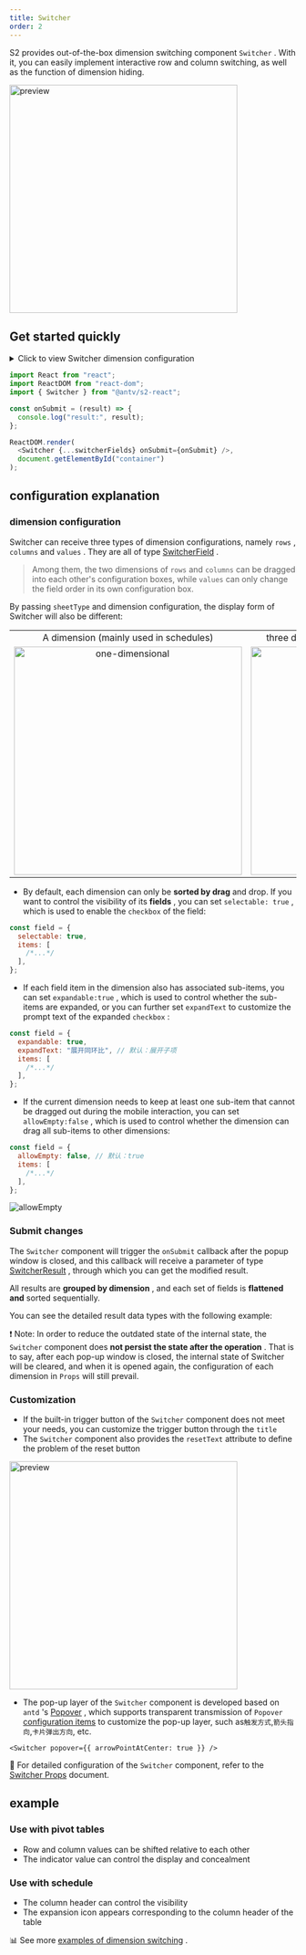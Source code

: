 ```yaml
---
title: Switcher
order: 2
---
```


S2 provides out-of-the-box dimension switching component `Switcher` . With it, you can easily implement interactive row and column switching, as well as the function of dimension hiding.

<img src="https://gw.alipayobjects.com/zos/antfincdn/fyf455mio/2021-09-29%25252015.08.03.gif" height="400" alt="preview">

## Get started quickly

<details><summary>Click to view Switcher dimension configuration</summary><pre> <code class="language-js">const&#x26;nbsp;switcherFields&#x26;nbsp;=&#x26;nbsp;{
&#x26;nbsp;&#x26;nbsp;rows:&#x26;nbsp;{
&#x26;nbsp;&#x26;nbsp;&#x26;nbsp;&#x26;nbsp;items:&#x26;nbsp;[{&#x26;nbsp;id:&#x26;nbsp;"province"&#x26;nbsp;},&#x26;nbsp;{&#x26;nbsp;id:&#x26;nbsp;"city"&#x26;nbsp;}],
&#x26;nbsp;&#x26;nbsp;&#x26;nbsp;&#x26;nbsp;allowEmpty:&#x26;nbsp;false,
&#x26;nbsp;&#x26;nbsp;},
&#x26;nbsp;&#x26;nbsp;columns:&#x26;nbsp;{
&#x26;nbsp;&#x26;nbsp;&#x26;nbsp;&#x26;nbsp;items:&#x26;nbsp;[{&#x26;nbsp;id:&#x26;nbsp;"type"&#x26;nbsp;}],
&#x26;nbsp;&#x26;nbsp;},
&#x26;nbsp;&#x26;nbsp;values:&#x26;nbsp;{
&#x26;nbsp;&#x26;nbsp;&#x26;nbsp;&#x26;nbsp;selectable:&#x26;nbsp;true,
&#x26;nbsp;&#x26;nbsp;&#x26;nbsp;&#x26;nbsp;items:&#x26;nbsp;[{&#x26;nbsp;id:&#x26;nbsp;"price"&#x26;nbsp;},&#x26;nbsp;{&#x26;nbsp;id:&#x26;nbsp;"cost"&#x26;nbsp;}],
&#x26;nbsp;&#x26;nbsp;},
};
</code></pre></details>

```js
import React from "react";
import ReactDOM from "react-dom";
import { Switcher } from "@antv/s2-react";

const onSubmit = (result) => {
  console.log("result:", result);
};

ReactDOM.render(
  <Switcher {...switcherFields} onSubmit={onSubmit} />,
  document.getElementById("container")
);
```

<Playground path="react-component/switcher/demo/pure-switcher.tsx" rid="container"></Playground>

## configuration explanation

### dimension configuration

Switcher can receive three types of dimension configurations, namely `rows` , `columns` and `values` . They are all of type [SwitcherField](/docs/api/components/switcher#switcherfield) .

> Among them, the two dimensions of `rows` and `columns` can be dragged into each other's configuration boxes, while `values` ​​can only change the field order in its own configuration box.

By passing `sheetType` and dimension configuration, the display form of Switcher will also be different:

<table style="width: 100%; outline: none; border-collapse: collapse;"><colgroup><col width="50%"><col width="50%"></colgroup><tbody><tr><td style="text-align: center;">A dimension (mainly used in schedules)</td><td style="text-align: center;">three dimensions (mainly used in pivot tables)</td></tr><tr><td style="text-align: center;"><img height="400" alt="one-dimensional" style="max-height: unset;" src="https://gw.alipayobjects.com/mdn/rms_56cbb2/afts/img/A*a0uHRZ70hDcAAAAAAAAAAAAAARQnAQ"></td><td style="text-align: center;"><img height="400" alt="three-dimensions" style="max-height: unset;" src="https://gw.alipayobjects.com/mdn/rms_56cbb2/afts/img/A*FTYGTLw7e5wAAAAAAAAAAAAAARQnAQ"></td></tr></tbody></table>

* By default, each dimension can only be **sorted by drag** and drop. If you want to control the visibility of its **fields** , you can set `selectable: true` , which is used to enable the `checkbox` of the field:

```js
const field = {
  selectable: true,
  items: [
    /*...*/
  ],
};
```

* If each field item in the dimension also has associated sub-items, you can set `expandable:true` , which is used to control whether the sub-items are expanded, or you can further set `expandText` to customize the prompt text of the expanded `checkbox` :

```js
const field = {
  expandable: true,
  expandText: "展开同环比", // 默认：展开子项
  items: [
    /*...*/
  ],
};
```

* If the current dimension needs to keep at least one sub-item that cannot be dragged out during the mobile interaction, you can set `allowEmpty:false` , which is used to control whether the dimension can drag all sub-items to other dimensions:

```js
const field = {
  allowEmpty: false, // 默认：true
  items: [
    /*...*/
  ],
};
```

![allowEmpty](https://gw.alipayobjects.com/zos/antfincdn/rUmA%26o3J%26/2022-02-24%25252017.31.46.gif)

### Submit changes

The `Switcher` component will trigger the `onSubmit` callback after the popup window is closed, and this callback will receive a parameter of type [SwitcherResult](/docs/api/components/switcher#switcherresult) , through which you can get the modified result.

All results are **grouped by dimension** , and each set of fields is **flattened and** sorted sequentially.

You can see the detailed result data types with the following example:

<Playground path="react-component/switcher/demo/pivot.tsx" rid="result"></Playground>

❗️ Note: In order to reduce the outdated state of the internal state, the `Switcher` component does **not persist the state after the operation** . That is to say, after each pop-up window is closed, the internal state of Switcher will be cleared, and when it is opened again, the configuration of each dimension in `Props` will still prevail.

### Customization

* If the built-in trigger button of the `Switcher` component does not meet your needs, you can customize the trigger button through the `title`
* The `Switcher` component also provides the `resetText` attribute to define the problem of the reset button

<img src="https://gw.alipayobjects.com/mdn/rms_56cbb2/afts/img/A*tElLTIzXBR0AAAAAAAAAAAAAARQnAQ" height="400" alt="preview">

* The pop-up layer of the `Switcher` component is developed based on `antd` 's [Popover](https://ant.design/components/popover-cn/) , which supports transparent transmission of `Popover` [configuration items](https://ant.design/components/popover-cn/#API) to customize the pop-up layer, such as`触发方式`,`箭头指向`,`卡片弹出方向`, etc.

```tsx
<Switcher popover={{ arrowPointAtCenter: true }} />
```

🎨 For detailed configuration of the `Switcher` component, refer to the [Switcher Props](/docs/api/components/switcher) document.

## example

### Use with pivot tables

* Row and column values ​​can be shifted relative to each other
* The indicator value can control the display and concealment

<Playground path="react-component/switcher/demo/pivot-with-children.tsx" rid="pivot"></Playground>

### Use with schedule

* The column header can control the visibility
* The expansion icon appears corresponding to the column header of the table

<Playground path="react-component/switcher/demo/table.tsx" rid="table"></Playground>

​📊 See more [examples of dimension switching](/examples/react-component/switcher#pure-switcher) .
